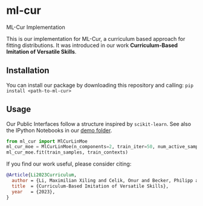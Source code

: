 # ml-cur
ML-Cur Implementation

This is our implementation for ML-Cur, a curriculum based approach for fitting distributions. It was introduced in our work **Curriculum-Based Imitation of Versatile Skills**.

## Installation
You can install our package by downloading this repository and calling:
`pip install <path-to-ml-cur>`

## Usage
Our Public Interfaces follow a structure inspired by `scikit-learn`. See also the IPython Notebooks in our [demo folder](demo/).

```python
from ml_cur import MlCurLinMoe
ml_cur_moe = MlCurLinMoe(n_components=2, train_iter=50, num_active_samples=0.4)
ml_cur_moe.fit(train_samples, train_contexts)
```


If you find our work useful, please consider citing:
```BibTeX
@Article{Li2023Curriculum,
  author = {Li, Maximilian Xiling and Celik, Onur and Becker, Philipp and Blessing, Denis and Lioutikov, Rudolf and Neumann, Gerhard},
  title  = {Curriculum-Based Imitation of Versatile Skills},
  year   = {2023},
}
```